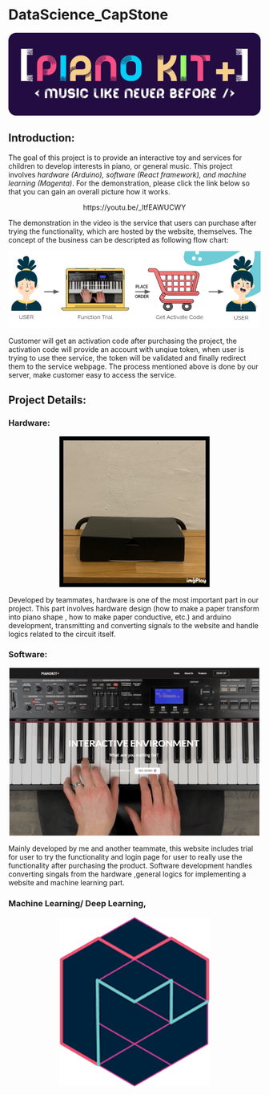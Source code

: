 # DataScience_CapStone
<p align="center"><img  src="./image/PIANOKIT.png" alt="logo" width="700"/></p>

## Introduction:
The goal of this project is to provide an interactive toy and services for children to develop interests in piano, or general music. This project involves *hardware (Arduino), software (React framework), and machine learning (Magenta)*. For the demonstration, please click the link below so that you can gain an overall picture how it works.

<p align="center">https://youtu.be/_ltfEAWUCWY</p>

The demonstration in the video is the service that users can purchase after trying the functionality, which are hosted by the website, themselves. The concept of the business can be descripted as following flow chart:

<p align="center"><img  src="./image/businessFlow.png" alt="businessFlow" width="700"/></p>

Customer will get an activation code after purchasing the project, the activation code will provide an account with unqiue token, when user is trying to use thee service, the token will be validated and finally redirect them to the service webpage. The process mentioned above is done by our server, make customer easy to access the service.

## Project Details:
### Hardware:
<p align="center"><img  src="./image/hardware.gif" alt="hardwareMotion" width="300"/></p>

Developed by teammates, hardware is one of the most important part in our project. This part involves hardware design (how to make a paper transform into piano shape , how to make paper conductive, etc.) and arduino development, transmitting and converting signals to the website and handle logics related to the circuit itself. 

### Software:
<p align="center"><img  src="./image/web-view.png" alt="web-view" width="500"/></p>

Mainly developed by me and another teammate, this website includes trial for user to try the functionality and login page for user to really use the functionality after purchasing the product. Software development handles converting singals from the hardware ,general logics for implementing a website and machine learning part.

### Machine Learning/ Deep Learning,
<p align="center"><img  src="./image/magenta_cleared.png" alt="magenta" width="300"/></p>
